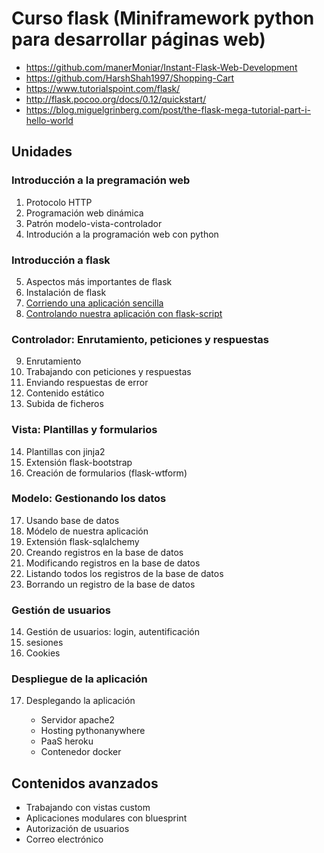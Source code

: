 # Curso flask (Miniframework python para desarrollar páginas web)

* https://github.com/manerMoniar/Instant-Flask-Web-Development
* https://github.com/HarshShah1997/Shopping-Cart
* https://www.tutorialspoint.com/flask/
* http://flask.pocoo.org/docs/0.12/quickstart/
* https://blog.miguelgrinberg.com/post/the-flask-mega-tutorial-part-i-hello-world



## Unidades

### Introducción a la pregramación web

1. Protocolo HTTP
2. Programación web dinámica
3. Patrón modelo-vista-controlador
4. Introdución a la programación web con python

### Introducción a flask

5. Aspectos más importantes de flask
6. Instalación de flask
7. [Corriendo una aplicación sencilla](curso/u7)
8. [Controlando nuestra aplicación con flask-script](curso/u8)

### Controlador: Enrutamiento, peticiones y respuestas

9. Enrutamiento
10. Trabajando con peticiones y respuestas
11. Enviando respuestas de error
12. Contenido estático
13. Subida de ficheros

### Vista: Plantillas y formularios

14. Plantillas con jinja2
15. Extensión flask-bootstrap
16. Creación de formularios (flask-wtform)

### Modelo: Gestionando los datos

17. Usando base de datos
18. Módelo de nuestra aplicación
19. Extensión flask-sqlalchemy
20. Creando registros en la base de datos
21. Modificando registros en la base de datos
22. Listando todos los registros de la base de datos
23. Borrando un registro de la base de datos

### Gestión de usuarios

14. Gestión de usuarios: login, autentificación
15. sesiones
16. Cookies

### Despliegue de la aplicación


17. Desplegando la aplicación

	* Servidor apache2
	* Hosting pythonanywhere
	* PaaS heroku
	* Contenedor docker


## Contenidos avanzados

* Trabajando con vistas custom
* Aplicaciones modulares con bluesprint
* Autorización de usuarios 
* Correo electrónico


